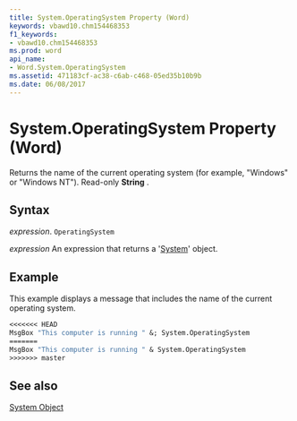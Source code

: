 ```yaml
---
title: System.OperatingSystem Property (Word)
keywords: vbawd10.chm154468353
f1_keywords:
- vbawd10.chm154468353
ms.prod: word
api_name:
- Word.System.OperatingSystem
ms.assetid: 471183cf-ac38-c6ab-c468-05ed35b10b9b
ms.date: 06/08/2017
---
```



# System.OperatingSystem Property (Word)

Returns the name of the current operating system (for example, "Windows" or "Windows NT"). Read-only  **String** .


## Syntax

 _expression_. `OperatingSystem`

 _expression_ An expression that returns a '[System](Word.System.md)' object.


## Example

This example displays a message that includes the name of the current operating system.


```vb
<<<<<<< HEAD
MsgBox "This computer is running " &; System.OperatingSystem
=======
MsgBox "This computer is running " & System.OperatingSystem
>>>>>>> master
```


## See also


[System Object](Word.System.md)

